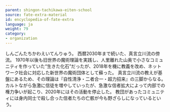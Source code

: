 ```yaml
---
parent: shingon-tachikawa-eiten-school
source: fate-extra-material
id: encyclopedia-of-fate-extra
language: ja
weight: 79
category:
- organization
---
```


しんごんたちかわえいてんりゅう。
西暦2030年まで続いた、真言立川流の傍流。
1970年以後も旧世界の魔術理論を実践し、人里離れた山奥で小さなコミュニティを作っていた“生きた化石”だったが、2018年を機に教義を改め、ネットワーク社会に対応した新世界の魔術団体として蘇った。
真言立川流の教えが基盤にあるため、その理論は『自性清浄・二者合一・超力招来』の三脚からなる。
カルトながら急激に信徒を増やしていったが、急激な信者拡大によって内部での権力争いが起こり、2020年にはその活動を停止した。
教団があったコミュニティには身内同士で殺し合った信者たちの亡骸が今も野ざらしになっているという。
